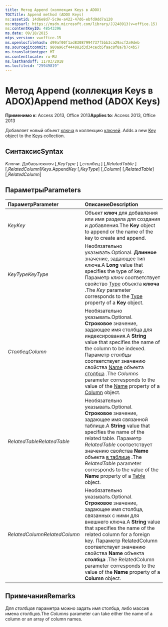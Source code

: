 ```yaml
---
title: Метод Append (коллекция Keys в ADOX)
TOCTitle: Append method (ADOX Keys)
ms:assetid: 14d6e8d7-5c9e-a422-47d6-ebfd9dd7a120
ms:mtpsurl: https://msdn.microsoft.com/library/JJ248913(v=office.15)
ms:contentKeyID: 48543396
ms.date: 09/18/2015
mtps_version: v=office.15
ms.openlocfilehash: d99af00f1ad83087994737f5bb3ca29acf2a9deb
ms.sourcegitcommit: 980a96cf444882d3d34cecb5faac8f8a7b7c4b57
ms.translationtype: MT
ms.contentlocale: ru-RU
ms.lasthandoff: 11/03/2018
ms.locfileid: "25949819"
---
```

# <a name="append-method-adox-keys"></a><span data-ttu-id="93af9-102">Метод Append (коллекция Keys в ADOX)</span><span class="sxs-lookup"><span data-stu-id="93af9-102">Append method (ADOX Keys)</span></span>

<span data-ttu-id="93af9-103">**Применимо к**: Access 2013, Office 2013</span><span class="sxs-lookup"><span data-stu-id="93af9-103">**Applies to**: Access 2013, Office 2013</span></span>

<span data-ttu-id="93af9-104">Добавляет новый объект [ключа](key-object-adox.md) в коллекцию [ключей](keys-collection-adox.md) .</span><span class="sxs-lookup"><span data-stu-id="93af9-104">Adds a new [Key](key-object-adox.md) object to the [Keys](keys-collection-adox.md) collection.</span></span>

## <a name="syntax"></a><span data-ttu-id="93af9-105">Синтаксис</span><span class="sxs-lookup"><span data-stu-id="93af9-105">Syntax</span></span>

<span data-ttu-id="93af9-106">*Ключи*. Добавьте*ключ* \[,*KeyType* \] \[,*столбец* \] \[,*RelatedTable* \] \[,*RelatedColumn*\]</span><span class="sxs-lookup"><span data-stu-id="93af9-106">*Keys*.Append*Key* \[,*KeyType*\] \[,*Column*\] \[,*RelatedTable*\] \[,*RelatedColumn*\]</span></span>

## <a name="parameters"></a><span data-ttu-id="93af9-107">Параметры</span><span class="sxs-lookup"><span data-stu-id="93af9-107">Parameters</span></span>

|<span data-ttu-id="93af9-108">Параметр</span><span class="sxs-lookup"><span data-stu-id="93af9-108">Parameter</span></span>|<span data-ttu-id="93af9-109">Описание</span><span class="sxs-lookup"><span data-stu-id="93af9-109">Description</span></span>|
|:--------|:----------|
|<span data-ttu-id="93af9-110">*Key*</span><span class="sxs-lookup"><span data-stu-id="93af9-110">*Key*</span></span> |<span data-ttu-id="93af9-111">Объект **ключ** для добавления или имя раздела для создания и добавления.</span><span class="sxs-lookup"><span data-stu-id="93af9-111">The **Key** object to append or the name of the key to create and append.</span></span>|
|<span data-ttu-id="93af9-112">*KeyType*</span><span class="sxs-lookup"><span data-stu-id="93af9-112">*KeyType*</span></span> |<span data-ttu-id="93af9-113">Необязательно указывать.</span><span class="sxs-lookup"><span data-stu-id="93af9-113">Optional.</span></span> <span data-ttu-id="93af9-114">**Длинное** значение, задающее тип ключа.</span><span class="sxs-lookup"><span data-stu-id="93af9-114">A **Long** value that specifies the type of key.</span></span> <span data-ttu-id="93af9-115">Параметр *ключ* соответствует свойство [Type](https://docs.microsoft.com/office/vba/access/concepts/miscellaneous/type-property-keyadox) объекта **ключа** .</span><span class="sxs-lookup"><span data-stu-id="93af9-115">The *Key* parameter corresponds to the [Type](https://docs.microsoft.com/office/vba/access/concepts/miscellaneous/type-property-keyadox) property of a **Key** object.</span></span>|
|<span data-ttu-id="93af9-116">*Столбец*</span><span class="sxs-lookup"><span data-stu-id="93af9-116">*Column*</span></span> |<span data-ttu-id="93af9-117">Необязательно указывать.</span><span class="sxs-lookup"><span data-stu-id="93af9-117">Optional.</span></span> <span data-ttu-id="93af9-118">**Строковое** значение, задающее имя столбца для индексирования.</span><span class="sxs-lookup"><span data-stu-id="93af9-118">A **String** value that specifies the name of the column to be indexed.</span></span> <span data-ttu-id="93af9-119">Параметр *столбцы* соответствует значению свойства [Name](name-property-adox.md) объекта [столбца](column-object-adox.md) .</span><span class="sxs-lookup"><span data-stu-id="93af9-119">The *Columns* parameter corresponds to the value of the [Name](name-property-adox.md) property of a [Column](column-object-adox.md) object.</span></span>|
|<span data-ttu-id="93af9-120">*RelatedTable*</span><span class="sxs-lookup"><span data-stu-id="93af9-120">*RelatedTable*</span></span> |<span data-ttu-id="93af9-121">Необязательно указывать.</span><span class="sxs-lookup"><span data-stu-id="93af9-121">Optional.</span></span> <span data-ttu-id="93af9-122">**Строковое** значение, задающее имя связанной таблице.</span><span class="sxs-lookup"><span data-stu-id="93af9-122">A **String** value that specifies the name of the related table.</span></span> <span data-ttu-id="93af9-123">Параметр *RelatedTable* соответствует значению свойства **Name** объекта [в таблице](table-object-adox.md) .</span><span class="sxs-lookup"><span data-stu-id="93af9-123">The *RelatedTable* parameter corresponds to the value of the **Name** property of a [Table](table-object-adox.md) object.</span></span>|
|<span data-ttu-id="93af9-124">*RelatedColumn*</span><span class="sxs-lookup"><span data-stu-id="93af9-124">*RelatedColumn*</span></span> |<span data-ttu-id="93af9-125">Необязательно указывать.</span><span class="sxs-lookup"><span data-stu-id="93af9-125">Optional.</span></span> <span data-ttu-id="93af9-126">**Строковое** значение, задающее имя столбца, связанных с ними для внешнего ключа.</span><span class="sxs-lookup"><span data-stu-id="93af9-126">A **String** value that specifies the name of the related column for a foreign key.</span></span> <span data-ttu-id="93af9-127">Параметр RelatedColumn соответствует значению свойства **Name** объекта **столбца** .</span><span class="sxs-lookup"><span data-stu-id="93af9-127">The RelatedColumn parameter corresponds to the value of the **Name** property of a **Column** object.</span></span>|

## <a name="remarks"></a><span data-ttu-id="93af9-128">Примечания</span><span class="sxs-lookup"><span data-stu-id="93af9-128">Remarks</span></span>

<span data-ttu-id="93af9-129">Для *столбцов* параметра можно задать имя столбца, либо массив имена столбцов.</span><span class="sxs-lookup"><span data-stu-id="93af9-129">The *Columns* parameter can take either the name of a column or an array of column names.</span></span>

